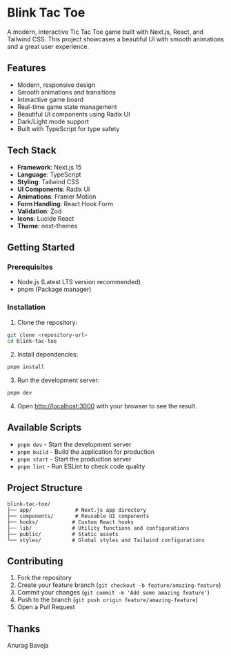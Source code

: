 # Blink Tac Toe

A modern, interactive Tic Tac Toe game built with Next.js, React, and Tailwind CSS. This project showcases a beautiful UI with smooth animations and a great user experience.

## Features

- Modern, responsive design
- Smooth animations and transitions
- Interactive game board
- Real-time game state management
- Beautiful UI components using Radix UI
- Dark/Light mode support
- Built with TypeScript for type safety

## Tech Stack

- **Framework**: Next.js 15
- **Language**: TypeScript
- **Styling**: Tailwind CSS
- **UI Components**: Radix UI
- **Animations**: Framer Motion
- **Form Handling**: React Hook Form
- **Validation**: Zod
- **Icons**: Lucide React
- **Theme**: next-themes

## Getting Started

### Prerequisites

- Node.js (Latest LTS version recommended)
- pnpm (Package manager)

### Installation

1. Clone the repository:
```bash
git clone <repository-url>
cd blink-tac-toe
```

2. Install dependencies:
```bash
pnpm install
```

3. Run the development server:
```bash
pnpm dev
```

4. Open [http://localhost:3000](http://localhost:3000) with your browser to see the result.

## Available Scripts

- `pnpm dev` - Start the development server
- `pnpm build` - Build the application for production
- `pnpm start` - Start the production server
- `pnpm lint` - Run ESLint to check code quality

## Project Structure

```
blink-tac-toe/
├── app/              # Next.js app directory
├── components/       # Reusable UI components
├── hooks/           # Custom React hooks
├── lib/             # Utility functions and configurations
├── public/          # Static assets
└── styles/          # Global styles and Tailwind configurations
```

## Contributing

1. Fork the repository
2. Create your feature branch (`git checkout -b feature/amazing-feature`)
3. Commit your changes (`git commit -m 'Add some amazing feature'`)
4. Push to the branch (`git push origin feature/amazing-feature`)
5. Open a Pull Request

## Thanks
Anurag Baveja

